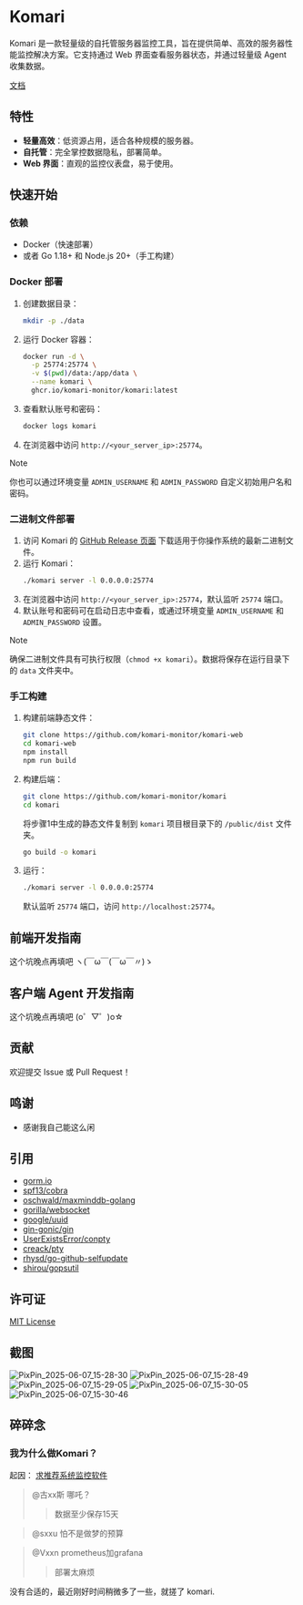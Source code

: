 
# Komari

Komari 是一款轻量级的自托管服务器监控工具，旨在提供简单、高效的服务器性能监控解决方案。它支持通过 Web 界面查看服务器状态，并通过轻量级 Agent 收集数据。

[文档](https://komari-monitor.github.io/komari-document/)

## 特性
- **轻量高效**：低资源占用，适合各种规模的服务器。
- **自托管**：完全掌控数据隐私，部署简单。
- **Web 界面**：直观的监控仪表盘，易于使用。

## 快速开始

### 依赖
- Docker（快速部署）
- 或者 Go 1.18+ 和 Node.js 20+（手工构建）

### Docker 部署
1. 创建数据目录：
   ```bash
   mkdir -p ./data
   ```
2. 运行 Docker 容器：
   ```bash
   docker run -d \
     -p 25774:25774 \
     -v $(pwd)/data:/app/data \
     --name komari \
     ghcr.io/komari-monitor/komari:latest
   ```
3. 查看默认账号和密码：
   ```bash
   docker logs komari
   ```
4. 在浏览器中访问 `http://<your_server_ip>:25774`。

> [!NOTE]
> 你也可以通过环境变量 `ADMIN_USERNAME` 和 `ADMIN_PASSWORD` 自定义初始用户名和密码。

### 二进制文件部署
1. 访问 Komari 的 [GitHub Release 页面](https://github.com/komari-monitor/komari/releases) 下载适用于你操作系统的最新二进制文件。
2. 运行 Komari：
   ```bash
   ./komari server -l 0.0.0.0:25774
   ```
3. 在浏览器中访问 `http://<your_server_ip>:25774`，默认监听 `25774` 端口。
4. 默认账号和密码可在启动日志中查看，或通过环境变量 `ADMIN_USERNAME` 和 `ADMIN_PASSWORD` 设置。

> [!NOTE]
> 确保二进制文件具有可执行权限（`chmod +x komari`）。数据将保存在运行目录下的 `data` 文件夹中。


### 手工构建
1. 构建前端静态文件：
   ```bash
   git clone https://github.com/komari-monitor/komari-web
   cd komari-web
   npm install
   npm run build
   ```
2. 构建后端：
   ```bash
   git clone https://github.com/komari-monitor/komari
   cd komari
   ```
   将步骤1中生成的静态文件复制到 `komari` 项目根目录下的 `/public/dist` 文件夹。
   ```bash 
   go build -o komari
   ```
4. 运行：
   ```bash
   ./komari server -l 0.0.0.0:25774
   ```
   默认监听 `25774` 端口，访问 `http://localhost:25774`。

## 前端开发指南
这个坑晚点再填吧 ヽ(￣ω￣(￣ω￣〃)ゝ

## 客户端 Agent 开发指南
这个坑晚点再填吧 (o゜▽゜)o☆

## 贡献
欢迎提交 Issue 或 Pull Request！

## 鸣谢
 - 感谢我自己能这么闲

## 引用
 - [gorm.io](https://gorm.io/)
 - [spf13/cobra](https://github.com/spf13/cobra)
 - [oschwald/maxminddb-golang](https://github.com/oschwald/maxminddb-golang)
 - [gorilla/websocket](https://github.com/gorilla/websocket)
 - [google/uuid](https://github.com/google/uuid)
 - [gin-gonic/gin](https://github.com/gin-gonic/gin)
 - [UserExistsError/conpty](https://github.com/UserExistsError/conpty)
 - [creack/pty](https://github.com/creack/pty)
 - [rhysd/go-github-selfupdate](https://github.com/rhysd/go-github-selfupdate)
 - [shirou/gopsutil](https://github.com/shirou/gopsutil)

## 许可证
[MIT License](LICENSE)

## 截图

![PixPin_2025-06-07_15-28-30](https://github.com/user-attachments/assets/edce5694-c6c8-4647-bc11-8b27105fd55c)
![PixPin_2025-06-07_15-28-49](https://github.com/user-attachments/assets/23b58032-211a-4b59-b444-c8267606a0bb)
![PixPin_2025-06-07_15-29-05](https://github.com/user-attachments/assets/f4325d4d-fa69-41c6-9251-19f530476e65)
![PixPin_2025-06-07_15-30-05](https://github.com/user-attachments/assets/69be38f6-6681-4afb-9a04-965d39b7fcc2)
![PixPin_2025-06-07_15-30-46](https://github.com/user-attachments/assets/01d84dd1-3c81-4424-a041-7dbc2ae5822e)


## 碎碎念

### 我为什么做Komari？

起因： [求推荐系统监控软件](https://www.nodeseek.com/post-133745-1)

> @古xx斯
> 哪吒？
> > 数据至少保存15天

> @sxxu
> 怕不是做梦的预算

> @Vxxn
> prometheus加grafana
> > 部署太麻烦

没有合适的，最近刚好时间稍微多了一些，就搓了 komari.


